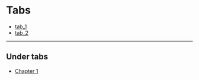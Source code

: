 # Tabs

- [tab_1](./tabs/tab_1/index.md)
- [tab_2](./tabs/tab_2/index.md)


---

## Under tabs

- [Chapter 1](./under/chapter_1.md)